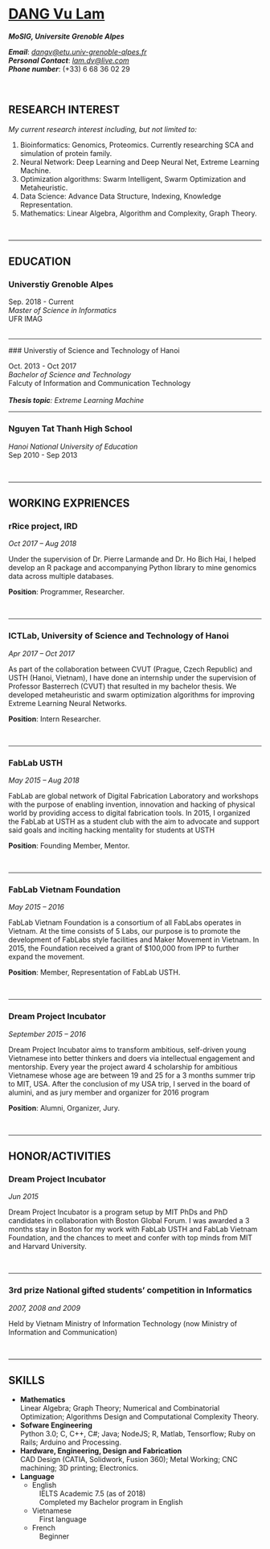 # [DANG Vu Lam](#1)

***MoSIG, Universite Grenoble Alpes***<br>

***Email***: [*dangv@etu.univ-grenoble-alpes.fr*](mailto:dangv@etu.univ-grenoble-alpes.fr)<br>***Personal Contact***: [*lam.dv@live.com*](mailto:lam.dv@live.com)<br>***Phone number***: (+33) 6 68 36 02 29

&nbsp;

## RESEARCH INTEREST

*My current research interest including, but not limited to:*

1. Bioinformatics: Genomics, Proteomics. Currently researching SCA and simulation of protein family.
1. Neural Network: Deep Learning and Deep Neural Net, Extreme Learning Machine.
1. Optimization algorithms: Swarm Intelligent, Swarm Optimization and Metaheuristic.
1. Data Science: Advance Data Structure, Indexing, Knowledge Representation.
2. Mathematics: Linear Algebra, Algorithm and Complexity, Graph Theory.

&nbsp;
<hr/>

## EDUCATION

### Universtiy Grenoble Alpes

Sep. 2018 - Current<br>
*Master of Science in Informatics*<br>
UFR IMAG<br>&nbsp;<br>


<hr style="height:1px;border:none;color:#333;background-color:#333;"/>
### Universtiy of Science and Technology of Hanoi

Oct. 2013 - Oct 2017<br>
*Bachelor of Science and Technology*<br>
Falcuty of Information and Communication Technology<br>&nbsp;<br>
***Thesis topic**: Extreme Learning Machine*


<hr style="height:1px;border:none;color:#333;background-color:#333;"/>

### Nguyen Tat Thanh High School

*Hanoi National University of Education*<br>
Sep 2010 - Sep 2013

&nbsp;<hr>

## WORKING EXPRIENCES

### rRice project, IRD
*Oct 2017 – Aug 2018*

Under the supervision of Dr. Pierre Larmande and Dr. Ho Bich Hai, I helped develop an R package and accompanying Python library to mine genomics data across multiple databases.

**Position**: Programmer, Researcher.

&nbsp;
<hr style="height:1px;border:none;color:#333;background-color:#333;"/>

### ICTLab, University of Science and Technology of Hanoi
*Apr 2017 – Oct 2017*

As part of the collaboration between CVUT (Prague, Czech Republic) and USTH (Hanoi, Vietnam), I have done an internship under the supervision of Professor Basterrech (CVUT) that resulted in my bachelor thesis. We developed metaheuristic and swarm optimization algorithms for improving Extreme Learning Neural Networks.

**Position**: Intern Researcher.

&nbsp;
<hr style="height:1px;border:none;color:#333;background-color:#333;"/>

### FabLab USTH
*May 2015 – Aug 2018*

FabLab are global network of Digital Fabrication Laboratory and workshops with the purpose of enabling invention, innovation and hacking of physical world by providing access to digital fabrication tools. In 2015, I organized the FabLab at USTH as a student club with the aim to advocate and support said goals and inciting hacking mentality for students at USTH

**Position**: Founding Member, Mentor.

&nbsp;
<hr style="height:1px;border:none;color:#333;background-color:#333;"/>

### FabLab Vietnam Foundation
*May 2015 – 2016*

FabLab Vietnam Foundation is a consortium of all FabLabs operates in Vietnam. At the time consists of 5 Labs, our purpose is to promote the development of FabLabs style facilities and Maker Movement in Vietnam. In 2015, the Foundation received a grant of $100,000 from IPP to further expand the movement.

**Position**: Member, Representation of FabLab USTH.

&nbsp;
<hr style="height:1px;border:none;color:#333;background-color:#333;"/>

### Dream Project Incubator
*September 2015 – 2016*

Dream Project Incubator aims to transform ambitious, self-driven young Vietnamese into better thinkers and doers via intellectual engagement and mentorship. Every year the project award 4 scholarship for ambitious Vietnamese whose age are between 19 and 25 for a 3 months summer trip to MIT, USA. After the conclusion of my USA trip, I served in the board of alumini, and as jury member and organizer for 2016 program

**Position**: Alumni, Organizer, Jury.

&nbsp;
<hr style="height:1px;border:none;color:#333;background-color:#333;"/>

## HONOR/ACTIVITIES

### Dream Project Incubator
*Jun 2015*

Dream Project Incubator is a program setup by MIT PhDs and PhD candidates in collaboration with Boston Global Forum. I was awarded a 3 months stay in Boston for my work with FabLab USTH and FabLab Vietnam Foundation, and the chances to meet and confer with top minds from MIT and Harvard University.

&nbsp;
<hr style="height:1px;border:none;color:#333;background-color:#333;"/>

### 3rd prize National gifted students’ competition in Informatics
*2007, 2008 and 2009*

Held by Vietnam Ministry of Information Technology (now Ministry of Information and Communication)

&nbsp;
<hr>

## SKILLS

* **Mathematics**<br>
  Linear Algebra; Graph Theory; Numerical and Combinatorial Optimization; Algorithms Design and Computational Complexity Theory.
* **Sofware Engineering**<br>
  Python 3.0; C, C++, C#; Java; NodeJS; R, Matlab, Tensorflow; Ruby on Rails; Arduino and Processing.
* **Hardware, Engineering, Design and Fabrication**<br>
  CAD Design (CATIA, Solidwork, Fusion 360); Metal Working; CNC machining; 3D printing; Electronics.
* **Language**<br>
    * English<br>
      &emsp;IELTS Academic 7.5 (as of 2018)<br>
      &emsp;Completed my Bachelor program in English<br>
    * Vietnamese<br>
      &emsp;First language
    * French<br>
      &emsp;Beginner